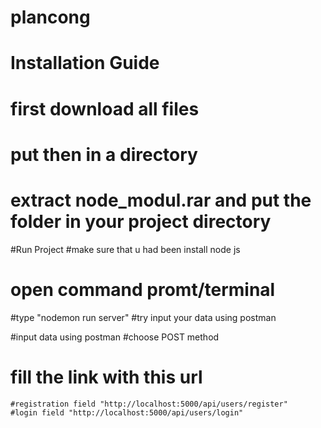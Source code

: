 # plancong
# Installation Guide
  # first download all files
  # put then in a directory
  # extract node_modul.rar and put the folder in your project directory
  
 #Run Project
  #make sure that u had been install node js
  # open command promt/terminal
  #type
    "nodemon run server"
  #try input your data using postman 

#input data using postman
  #choose POST method
  # fill the link with this url
    #registration field "http://localhost:5000/api/users/register"
    #login field "http://localhost:5000/api/users/login"
